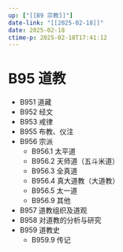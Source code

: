 ```yaml
---
up: ["[[B9 宗教]]"]
date-link: "[[2025-02-18]]"
date: 2025-02-18
ctime-p: 2025-02-18T17:41:12
---
```


# B95 道教

- B951 道藏
- B952 经文
- B953 戒律
- B955 布教、仪注
- B956 宗派
	- B956.1 太平道
	- B956.2 天师道（五斗米道）
	- B956.3 全真道
	- B956.4 真大道教（大道教）
	- B956.5 太一道
	- B956.9 其他
- B957 道教组织及道观
- B958 对道教的分析与研究
- B959 道教史
	- B959.9 传记
